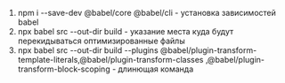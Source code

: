 1. npm i --save-dev @babel/core @babel/cli - установка зависимостей babel
2. npx babel src --out-dir build - указание места куда будут перекидываться оптимизированные файлы
3. npx babel src --out-dir build --plugins @babel/plugin-transform-template-literals,@babel/plugin-transform-classes 
,@babel/plugin-transform-block-scoping - длинющая команда